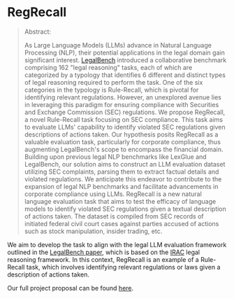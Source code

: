 # RegRecall

> Abstract:
>
> As Large Language Models (LLMs) advance in Natural Language Processing (NLP), their potential applications in the legal domain gain significant interest. [LegalBench](https://arxiv.org/abs/2308.11462) introduced a collaborative benchmark comprising 162 "legal reasoning" tasks, each of which are categorized by a typology that identifies 6 different and distinct types of legal reasoning required to perform the task. One of the six categories in the typology is Rule-Recall, which is pivotal for identifying relevant regulations. However, an unexplored avenue lies in leveraging this paradigm for ensuring compliance with Securities and Exchange Commission (SEC) regulations. We propose RegRecall, a novel Rule-Recall task focusing on SEC compliance. This task aims to evaluate LLMs' capability to identify violated SEC regulations given descriptions of actions taken. Our hypothesis posits RegRecall as a valuable evaluation task, particularly for corporate compliance, thus augmenting LegalBench's scope to encompass the financial domain. Building upon previous legal NLP benchmarks like LexGlue and LegalBench, our solution aims to construct an LLM evaluation dataset utilizing SEC complaints, parsing them to extract factual details and violated regulations. We anticipate this endeavor to contribute to the expansion of legal NLP benchmarks and facilitate advancements in corporate compliance using LLMs. RegRecall is a new natural language evaluation task that aims to test the efficacy of language models to identify violated SEC regulations given a textual description of actions taken. The dataset is compiled from SEC records of initiated federal civil court cases against parties accused of actions such as stock manipulation, insider trading, etc. 

We aim to develop the task to align with the legal LLM evaluation framework outlined in the [LegalBench paper](https://arxiv.org/abs/2308.11462), which is based on the [IRAC](https://en.wikipedia.org/wiki/IRAC) legal reasoning framework. In this context, RegRecall is an example of a Rule-Recall task, which involves identifying relevant regulations or laws given a description of actions taken.

Our full project proposal can be found [here](https://drive.google.com/file/d/1WBsrhjssaqYb7ydoN5JN5UlA5r5vo6vs/view?usp=drive_link).
